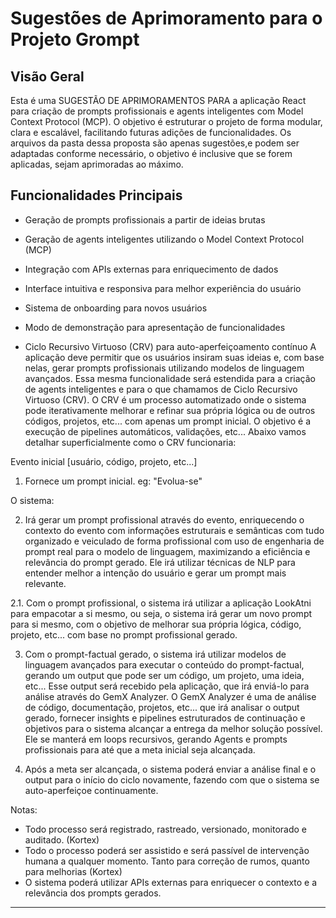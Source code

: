 <!-- markdownlint-disable MD029 -->
# Sugestões de Aprimoramento para o Projeto Grompt

## Visão Geral

Esta é uma SUGESTÃO DE APRIMORAMENTOS PARA a aplicação React para criação de prompts profissionais e agents inteligentes com Model Context Protocol (MCP).
O objetivo é estruturar o projeto de forma modular, clara e escalável, facilitando futuras adições de funcionalidades. Os arquivos da pasta dessa proposta são apenas sugestões,e podem ser adaptadas conforme necessário, o objetivo é inclusive que se forem aplicadas, sejam aprimoradas ao máximo.

## Funcionalidades Principais

- Geração de prompts profissionais a partir de ideias brutas
- Geração de agents inteligentes utilizando o Model Context Protocol (MCP)
- Integração com APIs externas para enriquecimento de dados
- Interface intuitiva e responsiva para melhor experiência do usuário
- Sistema de onboarding para novos usuários
- Modo de demonstração para apresentação de funcionalidades

- Ciclo Recursivo Virtuoso (CRV) para auto-aperfeiçoamento contínuo
A aplicação deve permitir que os usuários insiram suas ideias e, com base nelas, gerar prompts profissionais utilizando modelos de linguagem avançados.
Essa mesma funcionalidade será estendida para a criação de agents inteligentes e para o que chamamos de Ciclo Recursivo Virtuoso (CRV). O CRV é um processo automatizado onde o sistema pode iterativamente melhorar e refinar sua própria lógica ou de outros códigos, projetos, etc... com apenas um prompt inicial. O objetivo é a execução de pipelines automáticos, validações, etc... Abaixo vamos detalhar superficialmente como o CRV funcionaria:

Evento inicial [usuário, código, projeto, etc...]

1. Fornece um prompt inicial.
eg: "Evolua-se"

O sistema:

2. Irá gerar um prompt profissional através do evento, enriquecendo o contexto do evento com informações estruturais e semânticas com tudo organizado e veiculado de forma profissional com uso de engenharia de prompt real para o modelo de linguagem, maximizando a eficiência e relevância do prompt gerado.
Ele irá utilizar técnicas de NLP para entender melhor a intenção do usuário e gerar um prompt mais relevante.

2.1. Com o prompt profissional, o sistema irá utilizar a aplicação LookAtni para empacotar a si mesmo, ou seja, o sistema irá gerar um novo prompt para si mesmo, com o objetivo de melhorar sua própria lógica, código, projeto, etc... com base no prompt profissional gerado.

3. Com o prompt-factual gerado, o sistema irá utilizar modelos de linguagem avançados para executar o conteúdo do prompt-factual, gerando um output que pode ser um código, um projeto, uma ideia, etc... Esse output será recebido pela aplicação, que irá enviá-lo para análise através do GemX Analyzer. O GemX Analyzer é uma de análise de código, documentação, projetos, etc... que irá analisar o output gerado, fornecer insights e pipelines estruturados de continuação e objetivos para o sistema alcançar a entrega da melhor solução possível. Ele se manterá em loops recursivos, gerando Agents e prompts profissionais para até que a meta inicial seja alcançada.

4. Após a meta ser alcançada, o sistema poderá enviar a análise final e o output para o início do ciclo novamente, fazendo com que o sistema se auto-aperfeiçoe continuamente.

Notas:

- Todo processo será registrado, rastreado, versionado, monitorado e auditado. (Kortex)
- Todo o processo poderá ser assistido e será passível de intervenção humana a qualquer momento. Tanto para correção de rumos, quanto para melhorias (Kortex)
- O sistema poderá utilizar APIs externas para enriquecer o contexto e a relevância dos prompts gerados.

---

